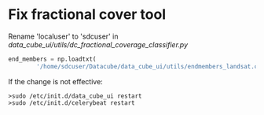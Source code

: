 # Fix fractional cover tool
Rename 'localuser' to 'sdcuser' in  *data_cube_ui/utils/dc_fractional_coverage_classifier.py*
```python
end_members = np.loadtxt(
        '/home/sdcuser/Datacube/data_cube_ui/utils/endmembers_landsat.csv', delimiter=',')
```
If the change is not effective:
```
>sudo /etc/init.d/data_cube_ui restart
>sudo /etc/init.d/celerybeat restart
```
